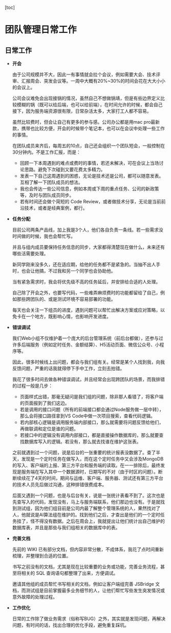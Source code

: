 [toc]



# 团队管理日常工作

## 日常工作

- **开会**

  由于公司规模并不大，因此一有事情就会拉个会议，例如需要大会、技术评审、汇报周会、突发会议等。一周中大概有20%~30%的时间会花在大大小小的会议上。

  公司会议难免会出现接锅的情况，虽然自己不想做锅靖，但是有些边界定义比较模糊的锅（既可以给后端，也可以给前端），在时间允许的时候，都会自己接下，因为服务端资源很有限，日常杂活太多，大家打工人都不容易。

  虽然比较费时，但会让自己有更多的参与感。公司办公都是用mac pro最新款，携带也比较方便，开会的时候带个笔记本，也可以在会议中处理一些工作的事情。

  在团队成员来齐后，每周五的10点，自己还会组织一个团队短会，一般控制在30分钟内。不是工作汇报，而是：
  - 回顾一下本周遇到的难点或费时的事情，若还未解决，可在会议上当场讨论思路。避免下次碰到又要花费太多精力。
  - 发表一下自己这周遇到的困惑，无论是技术还是公司，都可以随意发表。互相了解一下团队成员的想法。
  - 我也会传达一些公司信息，例如本周或下周的重点任务、公司的新政策等，及时与团队成员同步。
  - 若有时间还会做个简短的 Code Review，或者做技术分享，无论是当前前沿技术，或者是经典案例，都行。

- **任务分配**

  目前公司两条产品线，加上我是3个人，他们各自负责一条线。若一些需求没时间做的时候，我也会帮忙写。

  并且与组内成员要保持任务信息的同步，大家都得清楚现在做什么，未来还有哪些活需要处理。

  新同学刚来没多久，还在适应期，给他的任务都不是紧急的。当抽不出人手时，也会让他搞，不过我和另一个同学也会协助他。

  当有紧急需求时，我会将优先级不高的任务延后，并安排给合适的人处理。

  自己除了开会之外，也要写代码，一些难弄麻烦费时的功能都留给了自己，例如那些跨团队的、或是测试环境不容易部署的功能。

  每天也会关注一下组员的进度，遇到问题可以帮忙出解决方案或应对策略，以免卡在一个地方，既影响心情，也影响开发进度。

- **错误调试**

  我们Web小组不仅维护着一个庞大的后台管理系统（前后台都做），还参与过许多后端服务（例如定时任务、金额结算）、H5活动页面、微信公众号、小程序等。

  因此，很多时候线上出问题，都会与我们组有关。经常是某个人找到我，向我反馈问题，严重的话我就得停下手中工作，立刻去拍错。

  我花了很多时间去做各种错误调试，并且经常会出现跨团队的场景，而我排错的过程一般是几步：
  - 页面样式出错，那毫无疑问是我们组的问题，除非那人看错了，将客户端的页面报到了我们这边。
  - 若是调用的接口问题（所有的前端接口都会通过Node服务做一层中转），那么会将接口路径拿到VS Code中做一次项目搜索，查看代码逻辑。
  - 若内部核心逻辑是调用服务端内部接口，那么就需要将问题反馈给他们，再做联调和定位是谁的问题。
  - 若接口中的逻辑没有调用内部接口，都是直接操作数据库的，那么就要查找数据库写入的逻辑。若没有，那么就去找谁在维护这张表。

  之前就遇到过一个问题，说是后台的一张重要的统计报表没数据了。查了半天，发现是一个定时任务在做写入，而在这个定时任务中又会涉及MongoDB的写入、客户端的上报、第三方平台和服务端的读取。在一一排除后，最终发现是服务端在写入其中一个数据源时，日期写的不对（由于时区的问题）。断断续续花了4天的时间，期间与运维、客户端、服务器、测试还有第三方平台的技术人员先后做过沟通，这种排错很费成本。

  后面又遇到一个问题，也是与后台有关，说是一张统计表看不到了。这次也是先查写入的代码，发现没有，马上与服务端联系，他们那边也没有。于是就找到测试组，因为他们组目前是公司内最了解整个管理系统的人，果然找对了人，他就说是AI算法组在维护的。找到他们之后，才查出是他们的一个定时任务挂了，怪不得没有数据。之后在周会上，我就提出让他们统计出自己维护的数据库表，并且是那些与我们组相关的数据库中的表。

- **完善文档**

  先前的 WIKI 已有部分文档，但内容非常分散，不成体系，我花了点时间重新梳理，并整理到合适的位置。

  书写之前没有的文档，尤其是现在比较重要的业务或功能，完善业务流程，甚至将相关的 SQL 查询语句都整理了出来，方便调试。

  邀请其他组的成员帮忙书写相关的文档，例如让客户端组完善 JSBridge 文档，而测试组是目前掌握最多业务细节的人，让他们帮忙写些发生突发情况或意外故障的处理过程。

- **工作优化**

  日常的工作除了做业务需求（俗称写BUG）之外，其实就是发现问题，再解决问题，有时间的话，找出合理的优化手段，避免重复踩坑。

